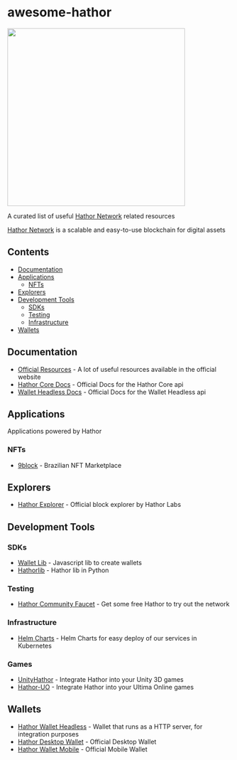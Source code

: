 # awesome-hathor

<img src="https://user-images.githubusercontent.com/5041650/139364058-45dd0c0a-8067-4ec8-bdca-7574cf08ae62.png" width="400" />

A curated list of useful [Hathor Network](https://hathor.network/) related resources

[Hathor Network](https://hathor.network/) is a scalable and easy-to-use blockchain for digital assets

## Contents <!-- omit in toc -->

- [Documentation](#documentation)
- [Applications](#applications)
  - [NFTs](#nfts)
- [Explorers](#explorers)
- [Development Tools](#development-tools)
  - [SDKs](#sdks)
  - [Testing](#testing)
  - [Infrastructure](#infrastructure)
- [Wallets](#wallets)

## Documentation

- [Official Resources](https://hathor.network/resources/) - A lot of useful resources available in the official website
- [Hathor Core Docs](https://docs.hathor.network/) - Official Docs for the Hathor Core api
- [Wallet Headless Docs](https://wallet-headless.docs.hathor.network/) - Official Docs for the Wallet Headless api

## Applications

Applications powered by Hathor

### NFTs

- [9block](https://9block.com.br/) - Brazilian NFT Marketplace

## Explorers

- [Hathor Explorer](https://explorer.hathor.network/) - Official block explorer by Hathor Labs

## Development Tools

### SDKs

- [Wallet Lib](https://github.com/HathorNetwork/hathor-wallet-lib) - Javascript lib to create wallets
- [Hathorlib](https://github.com/HathorNetwork/python-hathorlib) - Hathor lib in Python

### Testing

- [Hathor Community Faucet](https://www.gethathor.com/) - Get some free Hathor to try out the network

### Infrastructure

- [Helm Charts](https://github.com/HathorNetwork/helm-charts) - Helm Charts for easy deploy of our services in Kubernetes

### Games

- [UnityHathor](https://github.com/mbnunes/UnityHathor) - Integrate Hathor into your Unity 3D games
- [Hathor-UO](https://github.com/mbnunes/hathor-uo) - Integrate Hathor into your Ultima Online games

## Wallets

- [Hathor Wallet Headless](https://github.com/HathorNetwork/hathor-wallet-headless) - Wallet that runs as a HTTP server, for integration purposes
- [Hathor Desktop Wallet](https://github.com/HathorNetwork/hathor-wallet) - Official Desktop Wallet
- [Hathor Wallet Mobile](https://github.com/HathorNetwork/hathor-wallet-mobile) - Official Mobile Wallet
